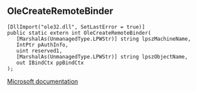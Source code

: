 ## OleCreateRemoteBinder

```
[DllImport("ole32.dll", SetLastError = true)]
public static extern int OleCreateRemoteBinder(
   [MarshalAs(UnmanagedType.LPWStr)] string lpszMachineName,
   IntPtr pAuthInfo,
   uint reserved1,
   [MarshalAs(UnmanagedType.LPWStr)] string lpszObjectName,
   out IBindCtx ppBindCtx
);
```

[Microsoft documentation](https://docs.microsoft.com/en-us/windows/win32/api/ole2/nf-ole2-olecreateremotebinder)
